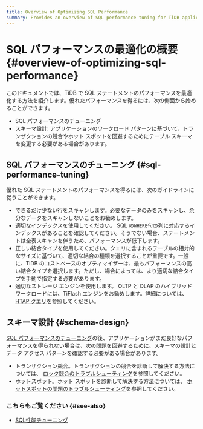 ```yaml
---
title: Overview of Optimizing SQL Performance
summary: Provides an overview of SQL performance tuning for TiDB application developers.
---
```


# SQL パフォーマンスの最適化の概要 {#overview-of-optimizing-sql-performance}

このドキュメントでは、TiDB で SQL ステートメントのパフォーマンスを最適化する方法を紹介します。優れたパフォーマンスを得るには、次の側面から始めることができます。

-   SQL パフォーマンスのチューニング
-   スキーマ設計: アプリケーションのワークロード パターンに基づいて、トランザクションの競合やホット スポットを回避するためにテーブル スキーマを変更する必要がある場合があります。

## SQL パフォーマンスのチューニング {#sql-performance-tuning}

優れた SQL ステートメントのパフォーマンスを得るには、次のガイドラインに従うことができます。

-   できるだけ少ない行をスキャンします。必要なデータのみをスキャンし、余分なデータをスキャンしないことをお勧めします。
-   適切なインデックスを使用してください。 SQL の`WHERE`句の列に対応するインデックスがあることを確認してください。そうでない場合、ステートメントは全表スキャンを伴うため、パフォーマンスが低下します。
-   正しい結合タイプを使用してください。クエリに含まれるテーブルの相対的なサイズに基づいて、適切な結合の種類を選択することが重要です。一般に、TiDB のコストベースのオプティマイザーは、最もパフォーマンスの高い結合タイプを選択します。ただし、場合によっては、より適切な結合タイプを手動で指定する必要があります。
-   適切なストレージ エンジンを使用します。 OLTP と OLAP のハイブリッド ワークロードには、TiFlash エンジンをお勧めします。詳細については、 [HTAP クエリ](/develop/dev-guide-hybrid-oltp-and-olap-queries.md)を参照してください。

## スキーマ設計 {#schema-design}

[SQL パフォーマンスのチューニング](#sql-performance-tuning)の後、アプリケーションがまだ良好なパフォーマンスを得られない場合は、次の問題を回避するために、スキーマの設計とデータ アクセス パターンを確認する必要がある場合があります。

-   トランザクション競合。トランザクションの競合を診断して解決する方法については、 [ロック競合のトラブルシューティング](/troubleshoot-lock-conflicts.md)を参照してください。
-   ホットスポット。ホット スポットを診断して解決する方法については、 [ホットスポットの問題のトラブルシューティング](/troubleshoot-hot-spot-issues.md)を参照してください。

### こちらもご覧ください {#see-also}

-   [SQL性能チューニング](/sql-tuning-overview.md)
